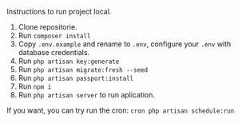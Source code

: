 Instructions to run project local.

1. Clone repositorie.
2. Run `composer install`
3. Copy `.env.example` and rename to `.env`, configure your `.env` with database credentials.
4. Run `php artisan key:generate`
5. Run `php artisan migrate:fresh --seed`
6. Run `php artisan passport:install`
7. Run `npm i`
8. Run `php artisan server` to run aplication.

If you want, you can try run the cron: `cron php artisan schedule:run`

